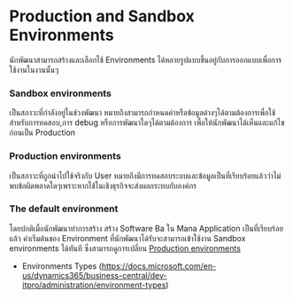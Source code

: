 # Production and Sandbox Environments
นักพัฒนาสามารถสร้างและเลือกใช้ Environments ได้หลายรูปแบบขึ้นอยู่กับการออกแบบเพื่อการใช้งานในงานนั้นๆ

### Sandbox environments
เป็นสภาวะที่กำลังอยู่ในช่วงพัฒนา หมายถึงสามารถกำหนดค่าหรือข้อมูลต่างๆได้ตามต้องการเพื่อใช้สำหรับการทดสอบ,การ debug หรือการพัฒนาใดๆได้ตามต้องการ เพื่อให้นักพัฒนาได้เห็นและแก้ไข ก่อนเป็น Production

### Production environments
เป็นสภาวะที่ถูกนำไปใช้จริงกับ User หมายถึงมีการทดสอบระบบและข้อมูลเป็นที่เรียบร้อยแล้วว่าไม่พบข้อผิดพลาดใดๆเพราะหากใช้ในเชิงธุรกิจจะส่งผลกระทบกับองค์กร

### The default environment
โดยปกติเมื่อนักพัฒนาทำการสร้าง สร้าง Software Ba ใน Mana Application เป็นที่เรียบร้อยแล้ว ค่าเริ่มต้นของ Environment ที่นักพัฒนาได้รับจะสามารถเข้าใช้งาน Sandbox environments ได้ทันที ซึ่งสามารถดูการเปลี่ยน [Production environments](https://google.com)

- Environments Types (https://docs.microsoft.com/en-us/dynamics365/business-central/dev-itpro/administration/environment-types)
    